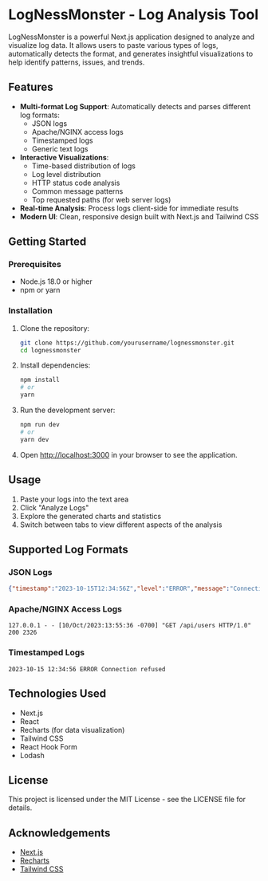 # LogNessMonster - Log Analysis Tool

LogNessMonster is a powerful Next.js application designed to analyze and visualize log data. It allows users to paste various types of logs, automatically detects the format, and generates insightful visualizations to help identify patterns, issues, and trends.

## Features

- **Multi-format Log Support**: Automatically detects and parses different log formats:
  - JSON logs
  - Apache/NGINX access logs
  - Timestamped logs
  - Generic text logs
- **Interactive Visualizations**:
  - Time-based distribution of logs
  - Log level distribution
  - HTTP status code analysis
  - Common message patterns
  - Top requested paths (for web server logs)
- **Real-time Analysis**: Process logs client-side for immediate results
- **Modern UI**: Clean, responsive design built with Next.js and Tailwind CSS

## Getting Started

### Prerequisites

- Node.js 18.0 or higher
- npm or yarn

### Installation

1. Clone the repository:
   ```bash
   git clone https://github.com/yourusername/lognessmonster.git
   cd lognessmonster
   ```

2. Install dependencies:
   ```bash
   npm install
   # or
   yarn
   ```

3. Run the development server:
   ```bash
   npm run dev
   # or
   yarn dev
   ```

4. Open [http://localhost:3000](http://localhost:3000) in your browser to see the application.

## Usage

1. Paste your logs into the text area
2. Click "Analyze Logs"
3. Explore the generated charts and statistics
4. Switch between tabs to view different aspects of the analysis

## Supported Log Formats

### JSON Logs
```json
{"timestamp":"2023-10-15T12:34:56Z","level":"ERROR","message":"Connection refused","service":"api"}
```

### Apache/NGINX Access Logs
```
127.0.0.1 - - [10/Oct/2023:13:55:36 -0700] "GET /api/users HTTP/1.0" 200 2326
```

### Timestamped Logs
```
2023-10-15 12:34:56 ERROR Connection refused
```

## Technologies Used

- Next.js
- React
- Recharts (for data visualization)
- Tailwind CSS
- React Hook Form
- Lodash

## License

This project is licensed under the MIT License - see the LICENSE file for details.

## Acknowledgements

- [Next.js](https://nextjs.org/)
- [Recharts](https://recharts.org/)
- [Tailwind CSS](https://tailwindcss.com/)

